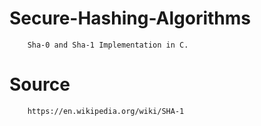 # Secure-Hashing-Algorithms
        Sha-0 and Sha-1 Implementation in C.

# Source
        https://en.wikipedia.org/wiki/SHA-1